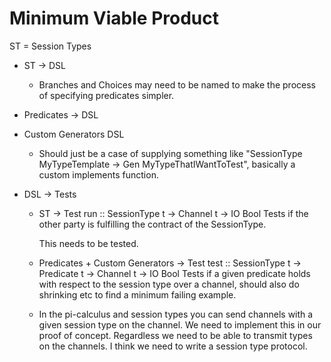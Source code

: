 # Minimum Viable Product

ST = Session Types

* ST -> DSL
    * Branches and Choices may need to be named
      to make the process of specifying predicates
      simpler.

* Predicates -> DSL

* Custom Generators DSL
    * Should just be a case of supplying something
      like "SessionType MyTypeTemplate -> Gen MyTypeThatIWantToTest",
      basically a custom implements function.

* DSL -> Tests

    * ST -> Test
        run :: SessionType t -> Channel t -> IO Bool
        Tests if the other party is fulfilling the contract
        of the SessionType.
        
        This needs to be tested.

    * Predicates + Custom Generators -> Test
        test :: SessionType t -> Predicate t -> Channel t -> IO Bool
        Tests if a given predicate holds with respect to the
        session type over a channel, should also do shrinking etc
        to find a minimum failing example.

    * In the pi-calculus and session types you can send channels with
      a given session type on the channel. We need to implement this
      in our proof of concept. Regardless we need to be able to transmit
      types on the channels. I think we need to write a session type
      protocol.

